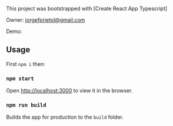 This project was bootstrapped with [Create React App Typescript]

Owner: jorgefprietol@gmail.com

Demo: 

## Usage

First `npm i` then:

### `npm start`

Open [http://localhost:3000](http://localhost:3000) to view it in the browser.

### `npm run build`

Builds the app for production to the `build` folder.
